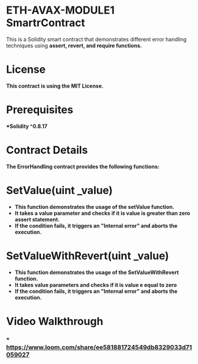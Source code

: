 # ETH-AVAX-MODULE1 SmartrContract<br>
This is a Solidity smart contract that demonstrates different error handling techniques using <b>assert, revert, and require <b/> functions.

# License
This contract is using the MIT License.

# Prerequisites
*Solidity ^0.8.17

# Contract Details
The <b>ErrorHandling<b/> contract provides the following functions:

# SetValue(uint _value)
* This function demonstrates the usage of the <b>setValue<b/> function.<br>
* It takes a <b>value<b> parameter and checks if it is value is greater than zero <b>assert<b> statement.<br>
* If the condition fails, it triggers an "Internal error" and aborts the execution.<br>
  
# SetValueWithRevert(uint _value)
* This function demonstrates the usage of the <b>SetValueWithRevert<b/> function.<br>
* It takes<b> value<b/> parameters and checks if it is value e equal to zero <br>
* If the condition fails, it triggers an "Internal error" and aborts the execution.<br>


# Video Walkthrough
### * https://www.loom.com/share/ee581881724549db8329033d71059027
  
